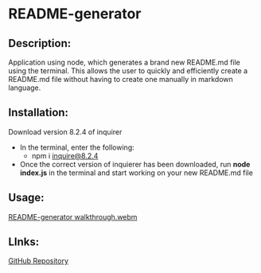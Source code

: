 # README-generator

## Description: 

Application using node, which generates a brand new README.md file using the terminal. This allows the user to quickly and efficiently create a README.md file without having to create one manually in markdown language.

## Installation:

Download version 8.2.4 of inquirer
* In the terminal, enter the following:
    * npm i inquire@8.2.4
* Once the correct version of inquierer has been downloaded, run **node index.js** in the terminal and start working on your new README.md file 

## Usage:
[README-generator walkthrough.webm](https://user-images.githubusercontent.com/112821785/206081162-53360f81-d6f7-49d1-a209-7d0309e156d9.webm)

## LInks:
[GitHub Repository](https://github.com/Ale-Miret/README-generator)
